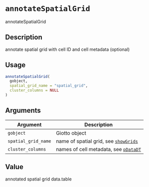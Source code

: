 # `annotateSpatialGrid`

annotateSpatialGrid


## Description

annotate spatial grid with cell ID and cell metadata (optional)


## Usage

```r
annotateSpatialGrid(
  gobject,
  spatial_grid_name = "spatial_grid",
  cluster_columns = NULL
)
```


## Arguments

Argument      |Description
------------- |----------------
`gobject`     |     Giotto object
`spatial_grid_name`     |     name of spatial grid, see [`showGrids`](#showgrids)
`cluster_columns`     |     names of cell metadata, see [`pDataDT`](#pdatadt)


## Value

annotated spatial grid data.table


